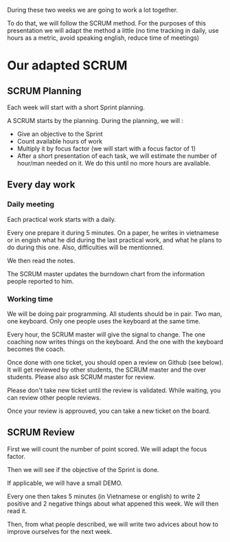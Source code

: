 During these two weeks we are going to work a lot together.

To do that, we will follow the SCRUM method. For the purposes of this presentation we will adapt the method a little (no time tracking in daily, use hours as a metric, avoid speaking english, reduce time of meetings)

# Our adapted SCRUM

## SCRUM Planning

Each week will start with a short Sprint planning.

A SCRUM starts by the planning. During the planning, we will :
 - Give an objective to the Sprint
 - Count available hours of work
 - Multiply it by focus factor (we will start with a focus factor of 1)
 - After a short presentation of each task, we will estimate the number of hour/man needed on it. We do this until no more hours are available.

## Every day work

### Daily meeting

Each practical work starts with a daily.

Every one prepare it during 5 minutes. On a paper, he writes in vietnamese or in engish what he did during the last practical work, and what he plans to do during this one. Also, difficulties will be mentionned.

We then read the notes.

The SCRUM master updates the burndown chart from the information people reported to him.

### Working time

We will be doing pair programming. All students should be in pair. Two man, one keyboard. Only one people uses the keyboard at the same time.

Every hour, the SCRUM master will give the signal to change. The one coaching now writes things on the keyboard. And the one with the keyboard becomes the coach.

Once done with one ticket, you should open a review on Github (see below). It will get reviewed by other students, the SCRUM master and the over students. Please also ask SCRUM master for review.

Please don't take new ticket until the review is validated. While waiting, you can review other people reviews.

Once your review is approuved, you can take a new ticket on the board.

## SCRUM Review

First we will count the number of point scored. We will adapt the focus factor.

Then we will see if the objective of the Sprint is done.

If applicable, we will have a small DEMO.

Every one then takes 5 minutes (in Vietnamese or english) to write 2 positive and 2 negative things about what appened this week. We will then read it.

Then, from what people described, we will write two advices about how to improve ourselves for the next week.

